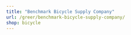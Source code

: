 ```yaml
---
title: "Benchmark Bicycle Supply Company"
url: /greer/benchmark-bicycle-supply-company/
shop: bicycle
---
```

